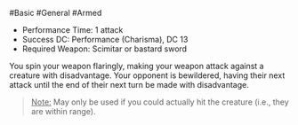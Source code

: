 #Basic #General #Armed
 
- Performance Time: 1 attack
- Success DC: Performance (Charisma), DC 13
- Required Weapon: Scimitar or bastard sword
 
You spin your weapon flaringly, making your weapon attack against a creature with disadvantage. Your opponent is bewildered, having their next attack until the end of their next turn be made with disadvantage.
 
><u>Note:</u> May only be used if you could actually hit the creature (i.e., they are within range).
